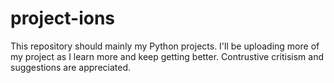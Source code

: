 # project-ions
This repository should mainly my Python projects. I'll be uploading more of my project as I learn more and keep getting better. Contrustive critisism and suggestions are appreciated. 
